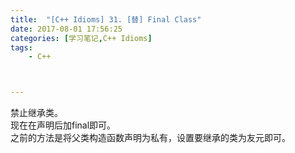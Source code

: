 ```yaml
---
title:  "[C++ Idioms] 31. [替] Final Class"
date: 2017-08-01 17:56:25
categories: [学习笔记,C++ Idioms]
tags:
    - C++



---
```

禁止继承类。<!--more-->  
现在在声明后加final即可。  
之前的方法是将父类构造函数声明为私有，设置要继承的类为友元即可。  